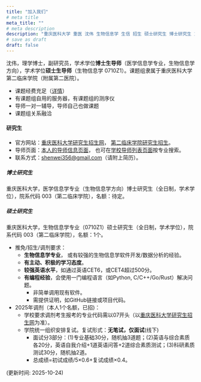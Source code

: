 ```yaml
---
title: "加入我们"
# meta title
meta_title: ""
# meta description
description: "重庆医科大学 重医 沈伟 生物信息学 生信 招生 硕士研究生 博士研究生 重医附二院 肝炎所 导师 博导 硕导"
# save as draft
draft: false
---
```


沈伟，理学博士，副研究员，学术学位**博士生导师**（医学信息学专业，生物信息学方向），学术学位**硕士生导师**（生物信息学 0710Z1）。课题组隶属于重庆医科大学第二临床学院（附属第二医院）。
- 课题经费充足（[详情](/cn/about)）
- 有课题组自用的服务器，有课题组的测序仪
- 导师一对一辅导，导师自己也做课题
- 课题组关系融洽


#### 研究生

- 官方网站：[重庆医科大学研究生招生网](https://yjszs.cqmu.edu.cn/)，
  [第二临床学院研究生招生](https://www.sahcqmu.com/index.php?c=category&id=64)。
- 导师页面：[本人的导师信息页面](https://gs.cqmu.edu.cn/Gmis/dsfc/dsfcgrxx/107AAA2E3CACAF7FB9B82831D07B50FF)，
  也可在[学校导师列表页面](https://gs.cqmu.edu.cn/Gmis/dsfc/dsfc_yx)按专业搜索。
- 联系方式：shenwei356@gmail.com（请附上简历）。

##### 博士研究生

重庆医科大学，医学信息学专业（生物信息学方向）博士研究生（全日制，学术学位），院系代码 003（第二临床学院），名额：待定。

##### 硕士研究生

重庆医科大学，生物信息学专业（0710Z1）硕士研究生（全日制，学术学位），院系代码 003（第二临床学院），名额：1个。

- 推免/招生/调剂要求：
  - **生物信息学专业**， 或有较强的生物信息学软件开发/数据分析的经验。
  - **有主动、积极的学习态度**。
  - **较强英语水平**，如通过英语CET6，或CET4超过500分。
  - **有编程经验**，会使用一门编程语言（如Python, C/C++/Go/Rust）解决问题。
    - 非简单调用现有软件。
    - 需提供证明，如GitHub链接或项目代码。
- 2025年调剂（本人1个名额，已招)：
  - 学校要求调剂考生报考的专业代码需以07开头（以[重庆医科大学研究生招生网](https://yjszs.cqmu.edu.cn/)为准）。
  - 学院统一组织安排复试。复试形式：**无笔试，仅面试**(线下)
      - 面试分3部分：(1)专业基础30分，随机抽3道题；(2)英语与综合素质各20分，英语自我介绍+1道英语问答+2道综合素质测试；(3)科研素质测试30分，随机抽2道。
      - 总成绩=初试成绩/5×0.6+复试成绩×0.4。


(更新时间: 2025-10-24)
